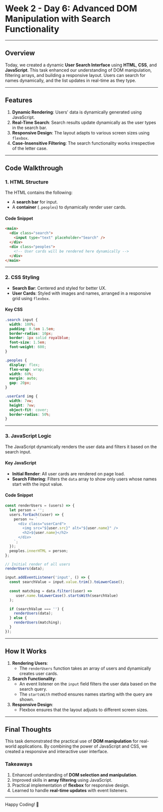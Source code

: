 # **Week 2 - Day 6: Advanced DOM Manipulation with Search Functionality**

---

## **Overview**
Today, we created a dynamic **User Search Interface** using **HTML**, **CSS**, and **JavaScript**. This task enhanced our understanding of DOM manipulation, filtering arrays, and building a responsive layout. Users can search for names dynamically, and the list updates in real-time as they type.

---

## **Features**
1. **Dynamic Rendering**: Users' data is dynamically generated using JavaScript.
2. **Real-Time Search**: Search results update dynamically as the user types in the search bar.
3. **Responsive Design**: The layout adapts to various screen sizes using `flexbox`.
4. **Case-Insensitive Filtering**: The search functionality works irrespective of the letter case.

---

## **Code Walkthrough**

### **1. HTML Structure**
The HTML contains the following:
- A **search bar** for input.
- A **container** (`.peoples`) to dynamically render user cards.
  
#### **Code Snippet**
```html
<main>
  <div class="search">
    <input type="text" placeholder="Search" />
  </div>
  <div class="peoples">
    <!-- User cards will be rendered here dynamically -->
  </div>
</main>
```

---

### **2. CSS Styling**
- **Search Bar**: Centered and styled for better UX.
- **User Cards**: Styled with images and names, arranged in a responsive grid using `flexbox`.

#### **Key CSS**
```css
.search input {
  width: 100%;
  padding: 0.5em 1.5em;
  border-radius: 10px;
  border: 1px solid royalblue;
  font-size: 1.5em;
  font-weight: 600;
}

.peoples {
  display: flex;
  flex-wrap: wrap;
  width: 60%;
  margin: auto;
  gap: 20px;
}

.userCard img {
  width: 7vw;
  height: 7vw;
  object-fit: cover;
  border-radius: 50%;
}
```

---

### **3. JavaScript Logic**
The JavaScript dynamically renders the user data and filters it based on the search input.

#### **Key JavaScript**
- **Initial Render**: All user cards are rendered on page load.
- **Search Filtering**: Filters the `data` array to show only users whose names start with the input value.

#### **Code Snippet**
```javascript
const renderUsers = (users) => {
  let person = '';
  users.forEach((user) => {
    person += `
      <div class="userCard">
        <img src="${user.src}" alt="${user.name}" />
        <h2>${user.name}</h2>
      </div>
    `;
  });
  peoples.innerHTML = person;
};

// Initial render of all users
renderUsers(data);

input.addEventListener('input', () => {
  const searchValue = input.value.trim().toLowerCase();
  
  const matching = data.filter((user) =>
     user.name.toLowerCase().startsWith(searchValue)
  );

  if (searchValue === '') {
    renderUsers(data);
  } else {
    renderUsers(matching);
  }
});
```

---

## **How It Works**
1. **Rendering Users**: 
   - The `renderUsers` function takes an array of users and dynamically creates user cards.
2. **Search Functionality**:
   - An event listener on the `input` field filters the user data based on the search query.
   - The `startsWith` method ensures names starting with the query are shown.
3. **Responsive Design**:
   - Flexbox ensures that the layout adjusts to different screen sizes.

---

## **Final Thoughts**
This task demonstrated the practical use of **DOM manipulation** for real-world applications. By combining the power of JavaScript and CSS, we created a responsive and interactive user interface.

### **Takeaways**
1. Enhanced understanding of **DOM selection and manipulation**.
2. Improved skills in **array filtering** using JavaScript.
3. Practical implementation of **flexbox** for responsive design.
4. Learned to handle **real-time updates** with event listeners.

---

Happy Coding! 🎉